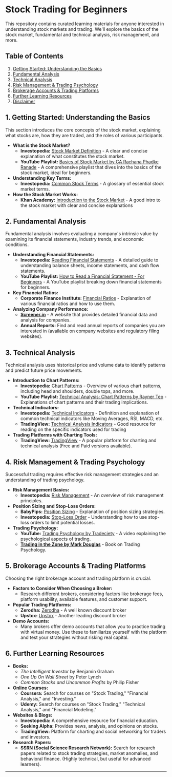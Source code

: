 # Stock Trading for Beginners

This repository contains curated learning materials for anyone interested in understanding stock markets and trading.  We'll explore the basics of the stock market, fundamental and technical analysis, risk management, and more.

## Table of Contents

1.  [Getting Started: Understanding the Basics](#getting-started-understanding-the-basics)
2.  [Fundamental Analysis](#fundamental-analysis)
3.  [Technical Analysis](#technical-analysis)
4.  [Risk Management & Trading Psychology](#risk-management--trading-psychology)
5.  [Brokerage Accounts & Trading Platforms](#brokerage-accounts--trading-platforms)
6.  [Further Learning Resources](#further-learning-resources)
7.  [Disclaimer](#disclaimer)

## 1. Getting Started: Understanding the Basics

This section introduces the core concepts of the stock market, explaining what stocks are, how they are traded, and the roles of various participants.

*   **What is the Stock Market?**
    *   **Investopedia:** [Stock Market Definition](https://www.investopedia.com/terms/s/stockmarket.asp) - A clear and concise explanation of what constitutes the stock market.
    *   **YouTube Playlist:** [Basics of Stock Market by CA Rachana Phadke Ranade](https://www.youtube.com/playlist?list=PLfG32tG_09vj-xP0w_R_dJ-bV-wU1R17o) - A comprehensive playlist that dives into the basics of the stock market, ideal for beginners.
*   **Understanding Key Terms:**
    *   **Investopedia:** [Common Stock Terms](https://www.investopedia.com/financial-term-dictionary-4769738) - A glossary of essential stock market terms.
*   **How the Stock Market Works:**
    *   **Khan Academy:** [Introduction to the Stock Market](https://www.khanacademy.org/economics-finance-domain/core-finance/stock-and-bonds/stock-market/v/introduction-to-the-stock-market) - A good intro to the stock market with clear and concise explanations

## 2. Fundamental Analysis

Fundamental analysis involves evaluating a company's intrinsic value by examining its financial statements, industry trends, and economic conditions.

*   **Understanding Financial Statements:**
    *   **Investopedia:** [Reading Financial Statements](https://www.investopedia.com/university/financial-statement-analysis/) - A detailed guide to understanding balance sheets, income statements, and cash flow statements.
    *   **YouTube Playlist:** [How to Read a Financial Statement - For Beginners](https://www.youtube.com/playlist?list=PLzQYKiTzN4S-N1_lA38G4o_t1J55Cq5Bq) - A YouTube playlist breaking down financial statements for beginners.
*   **Key Financial Ratios:**
    *   **Corporate Finance Institute:** [Financial Ratios](https://corporatefinanceinstitute.com/resources/knowledge/finance/financial-ratios/) - Explanation of various financial ratios and how to use them.
*   **Analyzing Company Performance:**
    *   **[Screener.in](https://www.screener.in/)** - A website that provides detailed financial data and analysis for companies.
    *   **Annual Reports:** Find and read annual reports of companies you are interested in (available on company websites and regulatory filing websites).

## 3. Technical Analysis

Technical analysis uses historical price and volume data to identify patterns and predict future price movements.

*   **Introduction to Chart Patterns:**
    *   **Investopedia:** [Chart Patterns](https://www.investopedia.com/trading/chart-patterns/) - Overview of various chart patterns, including head and shoulders, double tops, and more.
    *   **YouTube Playlist:** [Technical Analysis: Chart Patterns by Rayner Teo](https://www.youtube.com/playlist?list=PLV73QeS8E4s7bXg96G9gQyT4e5r9Wq59l) - Explanations of chart patterns and their trading implications.
*   **Technical Indicators:**
    *   **Investopedia:** [Technical Indicators](https://www.investopedia.com/terms/t/technicalindicator.asp) - Definition and explanation of common technical indicators like Moving Averages, RSI, MACD, etc.
    *   **TradingView:** [Technical Analysis Indicators](https://www.tradingview.com/support/solutions/43000501807-technical-analysis-indicators/) - Good resource for reading on the specific indicators used for trading
*   **Trading Platforms with Charting Tools:**
    *   **TradingView:** [TradingView](https://www.tradingview.com/) -  A popular platform for charting and technical analysis (Free and Paid versions available).

## 4. Risk Management & Trading Psychology

Successful trading requires effective risk management strategies and an understanding of trading psychology.

*   **Risk Management Basics:**
    *   **Investopedia:** [Risk Management](https://www.investopedia.com/terms/r/riskmanagement.asp) - An overview of risk management principles.
*   **Position Sizing and Stop-Loss Orders:**
    *   **BabyPips:** [Position Sizing](https://www.babypips.com/learn/forex/position-sizing) - Explanation of position sizing strategies.
    *   **Investopedia:** [Stop-Loss Order](https://www.investopedia.com/terms/s/stop-lossorder.asp) - Understanding how to use stop-loss orders to limit potential losses.
*   **Trading Psychology:**
    *   **YouTube:** [Trading Psychology by Tradeciety](https://www.youtube.com/watch?v=MhVwYv28QZE) - A video explaining the psychological aspects of trading.
    *   **[Trading in the Zone by Mark Douglas](https://www.amazon.com/Trading-Zone-Confidence-Discipline-Attitude/dp/0735201447)** - Book on Trading Psychology.

## 5. Brokerage Accounts & Trading Platforms

Choosing the right brokerage account and trading platform is crucial.

*   **Factors to Consider When Choosing a Broker:**
    *   Research different brokers, considering factors like brokerage fees, platform usability, available features, and customer support.
*   **Popular Trading Platforms:**
    *   **Zerodha:** [Zerodha](https://zerodha.com/) -  A well known discount broker
    *   **Upstox:** [Upstox](https://upstox.com/) -  Another leading discount broker
*   **Demo Accounts:**
    *   Many brokers offer demo accounts that allow you to practice trading with virtual money.  Use these to familiarize yourself with the platform and test your strategies without risking real capital.

## 6. Further Learning Resources

*   **Books:**
    *   *The Intelligent Investor* by Benjamin Graham
    *   *One Up On Wall Street* by Peter Lynch
    *   *Common Stocks and Uncommon Profits* by Philip Fisher
*   **Online Courses:**
    *   **Coursera:** Search for courses on "Stock Trading," "Financial Analysis," and "Investing."
    *   **Udemy:** Search for courses on "Stock Trading," "Technical Analysis," and "Financial Modeling."
*   **Websites & Blogs:**
    *   **Investopedia:** A comprehensive resource for financial education.
    *   **Seeking Alpha:** Provides news, analysis, and opinions on stocks.
    *   **TradingView:** Platform for charting and social networking for traders and investors.
*   **Research Papers:**
    *   **SSRN (Social Science Research Network):** Search for research papers related to stock trading strategies, market anomalies, and behavioral finance. (Highly technical, but useful for advanced learners).

---
